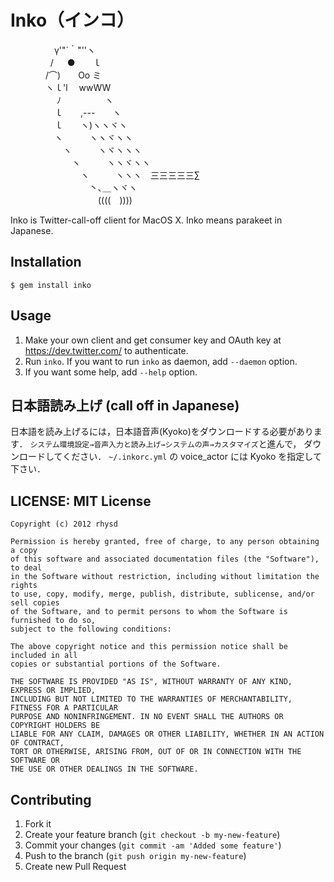 # Inko（インコ）

　　　　　γ'"´｀"''ヽ  
　　 　 　/ 　 ●　　ｌ  
　　　　/⌒)　　Oo ミ  
　　　　ヽｌ'l　 wwWW  
　　　　　 ﾉ　　　　　ヽ  
　　　　　ｌ　　,---　　ヽ  
　　　　　ｌ　　ヽ)ヽヽヾヽ  
　　　　　ヽ　　　ヽヽヾヽヽ  
　　　　　　ヽ　　　ヽヾヽヽヽ  
　　　　　　　ヽ　　　ヽヽヾヽヽ  
　　　　　　　　ヽ　　　ヽヽヽ　三三三三三∑  
　　　　　　　　　丶､＿ヽヾヽ  
　　　　　　　　　　((((　))))

Inko is Twitter-call-off client for MacOS X.
Inko means parakeet in Japanese.

## Installation

    $ gem install inko

## Usage

1. Make your own client and get consumer key and OAuth key at https://dev.twitter.com/ to authenticate.
2. Run `inko`. If you want to run `inko` as daemon, add `--daemon` option.
3. If you want some help, add `--help` option.

## 日本語読み上げ (call off in Japanese)

日本語を読み上げるには，日本語音声(Kyoko)をダウンロードする必要があります．
`システム環境設定→音声入力と読み上げ→システムの声→カスタマイズ`と進んで，
ダウンロードしてください．
`~/.inkorc.yml` の voice\_actor には Kyoko を指定して下さい．

## LICENSE: MIT License

    Copyright (c) 2012 rhysd

    Permission is hereby granted, free of charge, to any person obtaining a copy
    of this software and associated documentation files (the "Software"), to deal
    in the Software without restriction, including without limitation the rights
    to use, copy, modify, merge, publish, distribute, sublicense, and/or sell copies
    of the Software, and to permit persons to whom the Software is furnished to do so,
    subject to the following conditions:

    The above copyright notice and this permission notice shall be included in all
    copies or substantial portions of the Software.

    THE SOFTWARE IS PROVIDED "AS IS", WITHOUT WARRANTY OF ANY KIND, EXPRESS OR IMPLIED,
    INCLUDING BUT NOT LIMITED TO THE WARRANTIES OF MERCHANTABILITY, FITNESS FOR A PARTICULAR
    PURPOSE AND NONINFRINGEMENT. IN NO EVENT SHALL THE AUTHORS OR COPYRIGHT HOLDERS BE
    LIABLE FOR ANY CLAIM, DAMAGES OR OTHER LIABILITY, WHETHER IN AN ACTION OF CONTRACT,
    TORT OR OTHERWISE, ARISING FROM, OUT OF OR IN CONNECTION WITH THE SOFTWARE OR
    THE USE OR OTHER DEALINGS IN THE SOFTWARE.

## Contributing

1. Fork it
2. Create your feature branch (`git checkout -b my-new-feature`)
3. Commit your changes (`git commit -am 'Added some feature'`)
4. Push to the branch (`git push origin my-new-feature`)
5. Create new Pull Request
